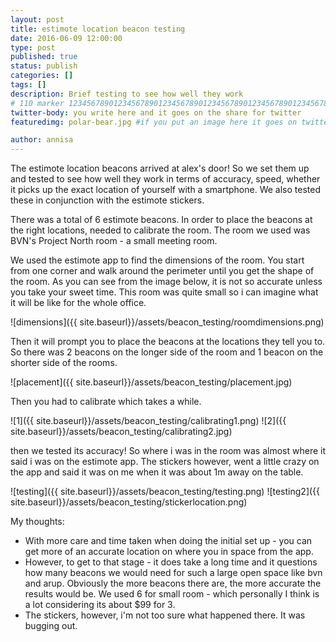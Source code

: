 ```yaml
---
layout: post
title: estimote location beacon testing
date: 2016-06-09 12:00:00
type: post
published: true
status: publish
categories: []
tags: []
description: Brief testing to see how well they work
# 110 marker 1234567890123456789012345678901234567890123456789012345678901234567890123456789012345678901234567890123456789
twitter-body: you write here and it goes on the share for twitter
featuredimg: polar-bear.jpg #if you put an image here it goes on twitter too

author: annisa
---
```


The estimote location beacons arrived at alex's door! So we set them up and tested to see how well they work in terms of accuracy, speed, whether it picks up the exact location of yourself with a smartphone. We also tested these in conjunction with the estimote stickers.

There was a total of 6 estimote beacons. In order to place the beacons at the right locations, needed to calibrate the room. The room we used was BVN's Project North room - a small meeting room. 

We used the estimote app to find the dimensions of the room. You start from one corner and walk around the perimeter until you get the shape of the room. As you can see from the image below, it is not so accurate unless you take your sweet time. This room was quite small so i can imagine what it will be like for the whole office.

![dimensions]({{ site.baseurl}}/assets/beacon_testing/roomdimensions.png)

Then it will prompt you to place the beacons at the locations they tell you to. So there was 2 beacons on the longer side of the room and 1 beacon on the shorter side of the rooms.

![placement]({{ site.baseurl}}/assets/beacon_testing/placement.jpg)

Then you had to calibrate which takes a while.

![1]({{ site.baseurl}}/assets/beacon_testing/calibrating1.png)
![2]({{ site.baseurl}}/assets/beacon_testing/calibrating2.jpg)

then we tested its accuracy! So where i was in the room was almost where it said i was on the estimote app. The stickers however, went a little crazy on the app and said it was on me when it was about 1m away on the table.

![testing]({{ site.baseurl}}/assets/beacon_testing/testing.png)
![testing2]({{ site.baseurl}}/assets/beacon_testing/stickerlocation.png)

My thoughts:
 - With more care and time taken when doing the initial set up - you can get more of an accurate location on where you in space from the app. 
 - However, to get to that stage - it does take a long time and it questions how many beacons we would need for such a large open space like bvn and arup. Obviously the more beacons there are, the more accurate the results would be. We used 6 for small room - which personally I think is a lot considering its about $99 for 3. 
 - The stickers, however, i'm not too sure what happened there. It was bugging out. 